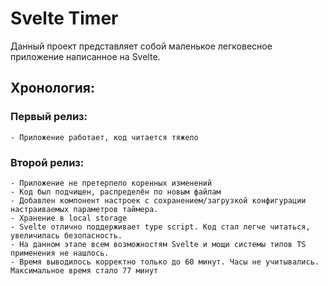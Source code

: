 # Svelte Timer
Данный проект представляет собой маленькое легковесное приложение написанное на Svelte.

## Хронология:
### Первый релиз:
    - Приложение работает, код читается тяжело

### Второй релиз:
    - Приложение не претерпело коренных изменений 
    - Код был подчищен, распределён по новым файлам
    - Добавлен компонент настроек с сохранением/загрузкой конфигурации настраиваемых параметров таймера. 
    - Хранение в local storage
    - Svelte отлично поддерживает type script. Код стал легче читаться, увеличилась безопасность.
    - На данном этапе всем возможностям Svelte и мощи системы типов TS применения не нашлось. 
    - Время выводилось корректно только до 60 минут. Часы не учитывались. Максимальное время стало 77 минут